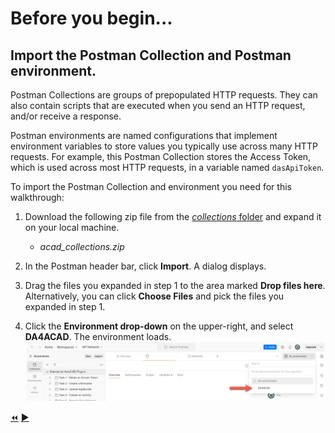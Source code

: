 # Before you begin...

## Import the Postman Collection and Postman environment.

Postman Collections are groups of prepopulated HTTP requests. They can also contain scripts that are executed when you send an HTTP request, and/or receive a response.

Postman environments are named configurations that implement environment variables to store values you typically use across many HTTP requests. For example, this Postman Collection stores the Access Token, which is used across most HTTP requests, in a variable named `dasApiToken`.

To import the Postman Collection and environment you need for this walkthrough:

1. Download the following zip file from the [*collections* folder](../collections) and expand it on your local machine.

    - _acad_collections.zip_

2. In the Postman header bar, click **Import**. A dialog displays.

3. Drag the files you expanded in step 1 to the area marked **Drop files here**. Alternatively, you can click **Choose Files** and pick the files you expanded in step 1.

4. Click the **Environment drop-down** on the upper-right, and select **DA4ACAD**. The environment loads.
   ![Postman Environment drop-down](../images/postman_environment_dropdown.png "Postman Environment drop-down")


[:rewind:](../readme.md "readme.md")  [:arrow_forward:](task-1.md "Next task")
